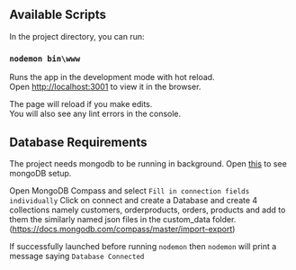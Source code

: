 ## Available Scripts

In the project directory, you can run:

### `nodemon bin\www`

Runs the app in the development mode with hot reload.\
Open [http://localhost:3001](http://localhost:3001) to view it in the browser.

The page will reload if you make edits.\
You will also see any lint errors in the console.

## Database Requirements

The project needs mongodb to be running in background. 
Open [this](https://docs.mongodb.com/guides/server/install/) to see mongoDB setup.

Open MongoDB Compass and select `Fill in connection fields individually` 
Click on connect and create a Database and create 4 collections namely customers,
orderproducts, orders, products and add to them the similarly named json files in the
custom_data folder. (https://docs.mongodb.com/compass/master/import-export)

If successfully launched before running `nodemon` then `nodemon` will print a message saying
`Database Connected`
